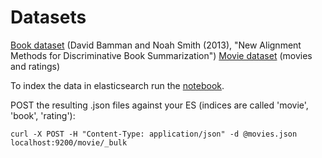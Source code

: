 # Datasets

[Book dataset](http://www.cs.cmu.edu/~dbamman/booksummaries.html) (David Bamman and Noah Smith (2013), "New Alignment Methods for Discriminative Book Summarization")
[Movie dataset](https://www.kaggle.com/stefanoleone992/imdb-extensive-dataset?select=IMDb+movies.csv) (movies and ratings)

To index the data in elasticsearch run the [notebook](./create_elastic_jsons.ipynb).

POST the resulting .json files against your ES (indices are called 'movie', 'book', 'rating'):

```shell
curl -X POST -H "Content-Type: application/json" -d @movies.json localhost:9200/movie/_bulk
```
